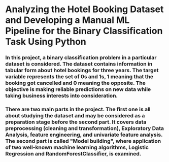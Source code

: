 # Analyzing the Hotel Booking Dataset and Developing a Manual ML Pipeline for the Binary Classification Task Using Python
### In this project, a binary classification problem in a particular dataset is considered. The dataset contains information in tabular form about hotel bookings for three years. The target variable represents the set of 0s and 1s, 1 meaning that the booking got cancelled and 0 meaning the opposite. The objective is making reliable predictions on new data while taking business interests into consideration.
    
### There are two main parts in the project. The first one is all about studying the dataset and may be considered as a preparation stage before the second part. It covers data preprocessing (cleaning and transformation), Exploratory Data Analysis, feature engineering, and univariate feature analysis. The second part is called "Model building", where application of two well-known machine learning algorithms, Logistic Regression and RandomForestClassifier, is examined.
